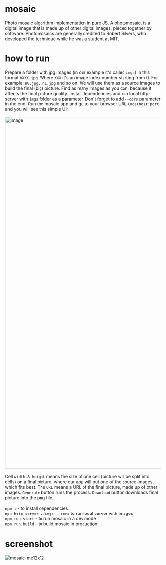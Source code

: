 # mosaic
Photo mosaic algorithm implementation in pure JS. A photomosaic, is a digital image that is made up of other digital images, pieced together by software. Photomosaics are generally credited to Robert Silvers, who developed the technique while he was a student at MIT. 

# how to run
Prepare a folder with jpg images (in our example it's called `imgs`) in this format `nXXX.jpg`. Where `XXX` it's an image index number starting from 0. For example: `n0.jpg, n1.jpg` and so on. We will use them as a source images to build the final (big) picture. Find as many images as you can, because it affects the final picture quality. Install dependencies and run local http-server with `imgs` folder as a parameter. Don't forget to add `--cors` parameter in the end. Run the mosaic app and go to your browser URL `localhost:port` and you will see this simple UI:\
\
<img width="1136" alt="image" src="https://github.com/tmptrash/mosaic/assets/1142545/68b1c0be-ce8c-4394-9e92-d349cfdf8477">\
\
Cell `width & height` means the size of one cell (picture will be split into cells) on a final picture, where our app will put one of the source images, which fits best. The `URL` means a URL of the final picture, made up of other images. `Generate` button runs the process. `Download` button downloads final picture into the png file.\
\
`npm i` - to install dependencies\
`npx http-server ./imgs --cors` to run local server with images\
`npm run start` - to run mosaic in a dev mode\
`npm run build` - to build mosaic in production

# screenshot
![mosaic-me12x12](https://github.com/tmptrash/mosaic/assets/1142545/c2ffb246-b731-4d2c-b226-619afb787862)


